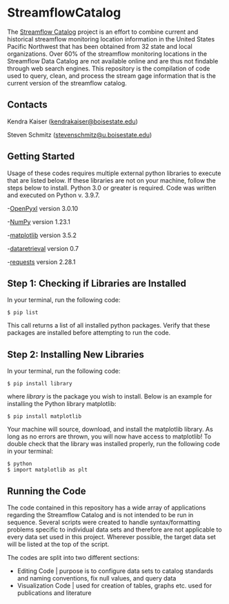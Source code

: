 # StreamflowCatalog

The [Streamflow Catalog](https://www.mdpi.com/2073-4441/15/4/679) project is an effort to combine current and historical streamflow monitoring location information in the United States Pacific Northwest that has been obtained from 32 state and local organizations. Over 60% of the streamflow monitoring locations in the Streamflow Data Catalog are not available online and are thus not findable through web search engines. This repository is the compilation of code used to query, clean, and process the stream gage information that is the current version of the streamflow catalog. 

## Contacts

Kendra Kaiser (kendrakaiser@boisestate.edu)

Steven Schmitz (stevenschmitz@u.boisestate.edu)


## Getting Started

Usage of these codes requires multiple external python libraries to execute that are listed below. If these libraries are not on your machine,
follow the steps below to install. Python 3.0 or greater is required. Code was written and executed on Python v. 3.9.7.

-[OpenPyxl](https://openpyxl.readthedocs.io/en/stable/#) version 3.0.10

-[NumPy](https://numpy.org/) version 1.23.1

-[matplotlib](https://matplotlib.org/) version 3.5.2

-[dataretrieval](https://github.com/DOI-USGS/dataretrieval-python) version 0.7

-[requests](https://pypi.org/project/requests/) version 2.28.1


## Step 1: Checking if Libraries are Installed

In your terminal, run the following code:

```
$ pip list
```

This call returns a list of all installed python packages. Verify that these packages are installed before attempting to run the code.

## Step 2: Installing New Libraries

In your terminal, run the following code:

```
$ pip install library
```

where *library* is the package you wish to install. Below is an example for installing the Python library matplotlib:

```
$ pip install matplotlib
```

Your machine will source, download, and install the matplotlib library. As long as no errors are thrown, you will now have access to matplotlib!
To double check that the library was installed properly, run the following code in your terminal:

```
$ python
$ import matplotlib as plt
```

## Running the Code

The code contained in this repository has a wide array of applications regarding the Streamflow Catalog and is not intended to be run
in sequence. Several scripts were created to handle syntax/formatting problems specific to individual data sets and therefore are not
applicable to every data set used in this project. Wherever possible, the target data set will be listed at the top of the script.

The codes are split into two different sections:

* Editing Code | purpose is to configure data sets to catalog standards and naming conventions, fix null values, and query data
* Visualization Code | used for creation of tables, graphs etc. used for publications and literature
  


